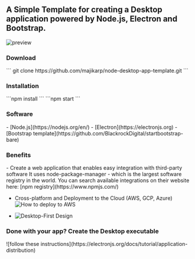 <h2>A Simple Template for creating a Desktop application powered by Node.js, Electron and Bootstrap.</h2>

![preview](https://github.com/majikarp/node-desktop-app-template/blob/master/preview.JPG)

<h3>Download</h3>
```
git clone https://github.com/majikarp/node-desktop-app-template.git
```

<h3>Installation</h3>
```npm install
```
```npm start
```

<h3>Software</h3>
- [Node.js](https://nodejs.org/en/)
- [Electron](https://electronjs.org)
- [Bootstrap template](https://github.com/BlackrockDigital/startbootstrap-bare)

<h3>Benefits</h3>
- Create a web application that enables easy integration with third-party software
It uses node-package-manager - which is the largest software registry in the world.
You can search available integrations on their website here: [npm registry](https://www.npmjs.com/)

- Cross-platform and Deployment to the Cloud (AWS, GCP, Azure)
![How to deploy to AWS](https://aws.amazon.com/getting-started/projects/deploy-nodejs-web-app/)

- ![Desktop-First Design](https://designmodo.com/desktop-first-design-responsive/)

<h3>Done with your app? Create the Desktop executable</h3>
![follow these instructions](https://electronjs.org/docs/tutorial/application-distribution)
